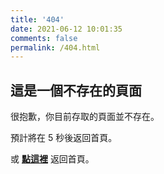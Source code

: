 ```yaml
---
title: '404'
date: 2021-06-12 10:01:35
comments: false
permalink: /404.html
---
```


<!-- markdownlint-disable MD039 MD033 -->

## 這是一個不存在的頁面

很抱歉，你目前存取的頁面並不存在。

預計將在 <span id="timeout">5</span> 秒後返回首頁。

或 **[點這裡](https://hsiangfeng.github.io/)** 返回首頁。

<script>
let countTime = 5;

function count() {
  
  document.getElementById('timeout').textContent = countTime;
  countTime -= 1;
  if(countTime === 0){
    location.href = 'https://biancachien.github.io/';
  }
  setTimeout(() => {
    count();
  }, 1000);
}

count();
</script>